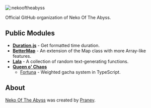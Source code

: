 ![:nekooftheabyss](https://count.nekooftheabyss.moe/get/@nekooftheabyss-git?theme=gelbooru)

Official GitHub organization of Neko Of The Abyss.

## Public Modules
- [**Duration.js**](https://github.com/nekooftheabyss/duration.js) - Get formatted time duration.
- [**BetterMap**](https://github.com/nekooftheabyss/bettermap) - An extension of the Map class with more Array-like features.
- [**Lala**](https://github.com/nekooftheabyss/lala) - A collection of random text-generating functions.
- [**Queen o' Chaos**](https://github.com/queenochaos)
  - [Fortuna](https://github.com/queenochaos/fortuna) - Weighted gacha system in TypeScript.

## About
[Neko Of The Abyss](https://nekooftheabyss.moe) was created by [Pranev](https://github.com/retraigo).
